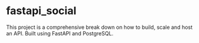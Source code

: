 # fastapi_social
This project is a comprehensive break down on how to build, scale and host an API. Built using FastAPI and PostgreSQL.
